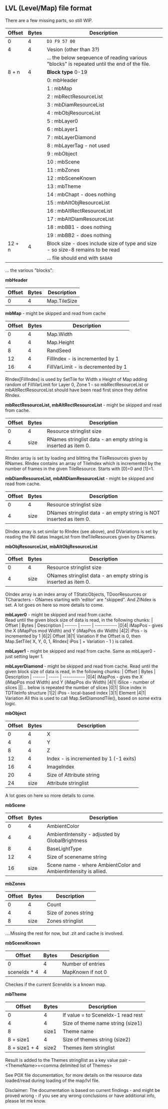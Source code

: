 ## LVL (Level/Map) file format

There are a few missing parts, so still WIP.

| Offset | Bytes | Description
| ------ | ----- | -----------
|0       |4      |`D3 F9 57 00`
|4       |4      | Vesion (other than 3?)
||| ... the below seqeuence of reading various "blocks" is repeated until the end of the file.
|8 + n |4      |**Block type** 0-19
|        |       | 0: mbHeader
|||1 : mbMap
|||2 : mbRectResourceList
|||3 : mbDiamResourceList
|||4 : mbObjResourceList
|||5 : mbLayer0
|||6 : mbLayer1
|||7 : mbLayerDiamond
|||8 : mbLayerTag - not used
|||9 : mbObject
|||10 : mbScene
|||11 : mbZones
|||12 : mbSceneKnown
|||13 : mbTheme
|||14 : mbChapt - does nothing
|||15 : mbAltObjResourceList
|||16 : mbAltRectResourceList
|||17 : mbAltDiamResourceList
|||18 : mbBB1 - does nothing
|||19 : mbBB2 - does nothing
|12 + n |4| Block size - does include size of type and size - so size-8 remains to be read
|||... file should end with `$A0A0`

...	the various "blocks":

**mbHeader**

| Offset | Bytes | Description
| ------ | ----- | -----------
|0|4| Map.TileSize

**mbMap** - might be skipped and read from cache

| Offset | Bytes | Description
| ------ | ----- | -----------
|0|4| Map.Width
|4|4| Map.Height
|8|4| RandSeed
|12|4| FillIndex - is incremented by 1
|16|4| FillVarLimit - is decremented by 1
RIndex[FillIndex] is used by SetTile for Width x Height of Map adding random of FillVarLimit for Layer 0, Zone 1 - so mbRectResourceList or mbAltRectResourceList should have been read first since they define RIndex.

**mbRectResourceList, mbAltRectResourceList** - might be skipped and read from cache.

| Offset | Bytes | Description
| ------ | ----- | -----------
|0|4| Resource stringlist size
|4|size| RNames stringlist data - an empty string is inserted as item 0.
RIndex array is set by loading and blitting the TileResources given by RNames. RIndex contains an array of TileIndex which is incremented by the number of frames in the given TileResource. Starts with [0]=0 and [1]=1.

**mbDiamResourceList, mbAltDiamResourceList** - might be skipped and read from cache.

| Offset | Bytes | Description
| ------ | ----- | -----------
|0|4| Resource stringlist size
|4|size| DNames stringlist data - an empty string is NOT inserted as item 0.
DIndex array is set similar to RIndex (see above), and DVariations is set by reading the INI datas ImageList from theTileResources given by DNames.

**mbObjResourceList, mbAltObjResourceList**

| Offset | Bytes | Description
| ------ | ----- | -----------
|0|4| Resource stringlist size
|4|size| ONames stringlist data - an empty string is inserted as item 0.
OIndex array is an index array of TStaticObjects, TDoorResources or TCharacters - ONames starting with 'editor\' are "skipped". And ZINdex is set. A lot goes on here so more details to come.

**mbLayer0** - might be skipped and read from cache.  
Read until the given block size of data is read, in the following chunks:
| Offset | Bytes | Description
| ------ | ----- | -----------
|0|4| iMapPos - gives the X (iMapPos mod Width) and Y (iMapPos div Width)
|4|2| iPos - is incremented by 1
|6|2| Offset
|8|1| Variation
If the Offset is 0, then Map.SetTile( X, Y, 0, 1, RIndex[ iPos ] + Variation - 1 ) is called.

**mbLayer1** - might be skipped and read from cache.
Same as mbLayer0 - just setting layer 1.

**mbLayerDiamond** - might be skipped and read from cache.
Read until the given block size of data is read, in the following chunks:
| Offset | Bytes | Description
| ------ | ----- | -----------
|0|4| iMapPos - gives the X (iMapPos mod Width) and Y (iMapPos div Width)
|4|1| iSlice - number of slices
|||... below is repeated the number of slices
|0|1| Slice index in TDTileInfo structure
|1|2| iPos - local-based index
|3|1| Element
|4|1| Variation
All this is used to call Map.SetDiamondTile(), based on some extra logic.

**mbObject**

| Offset | Bytes | Description
| ------ | ----- | -----------
|0|4| X
|4|4| Y
|8|4| Z
|12|4| Index - is incremented by 1 (-1 exits)
|16|4| ImageIndex
|20|4| Size of Attribute string
|24|size| Attribute stringlist
A lot goes on here so more details to come.


**mbScene**

| Offset | Bytes | Description
| ------ | ----- | -----------
|0|4| AmbientColor
|4|4| AmbientIntensity - adjusted by GlobalBrightness
|8|4| BaseLightType
|12|4| Size of scenename string
|16|size| Scene name - where AmbientColor and AmbientIntensity is allied.

**mbZones**

| Offset | Bytes | Description
| ------ | ----- | -----------
|0|4| Count
|4|4| Size of zones string
|8|size| Zones stringlist
....Missing the rest for now, but .zit and cache is involved.

**mbSceneKnown**

| Offset | Bytes | Description
| ------ | ----- | -----------
|0|4| Number of entries
|sceneIdx * 4|4| MapKnown if not 0
Checkes if the current SceneIdx is a known map.
            
**mbTheme**

| Offset | Bytes | Description
| ------ | ----- | -----------
|0|4| If value = to SceneIdx-1 read rest
|4|4| Size of theme name string (size1)
|8|size1| Theme name
|8 + size1|4|Size of themes string (size2)
|8 + size1 + 4|size2|Themes item stringlist
Result is added to the Themes stringllist as a key value pair - \<ThemeName>=\<comma delimited list of Themes>




See POX file documentation, for more details on the resource data loaded/read during loading of the map/lvl  file.

Disclaimer: The documentation is based on current findings - and might be proved wrong - if you see any wrong conclusions or have additional info, please let me know.

